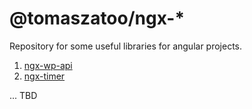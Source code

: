 # @tomaszatoo/ngx-*

Repository for some useful libraries for angular projects.

1. [ngx-wp-api](./projects/tomaszatoo/ngx-wp-api/)
2. [ngx-timer](./projects/tomaszatoo/ngx-timer/)

... TBD
